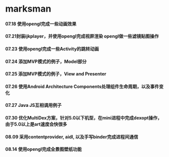# marksman

#### 07.18 使用opengl完成一些动画效果

#### 07.21封装ijkplayer，并使用opengl完成视屏渲染 opengl做一些滤镜贴图操作

#### 07.23 使用opengl完成一些Activity的跳转动画

#### 07.24 添加MVP模式的例子，Model部分

#### 07.25 添加MVP模式的例子，View and Presenter

#### 07.26 使用Android Architecture Components处理组件生命周期，以及事件变化

#### 07.27 Java JS互相调用例子

#### 07.30 优化MultiDex方案，针对5.0以下机型，在mini进程中完成dexopt操作，由于5.0以上是art速度会快很多

#### 08.09 采用contentprovider, aidl, 以及手写binder完成进程间通信

#### 08.14 使用opengl完成全景图壁纸功能